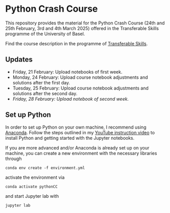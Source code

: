 # Python Crash Course

This repository provides the material for the Python Crash Course (24th and 25th February, 3rd and 4th March 2025) offered in the Transferable Skills programme of the University of Basel.

Find the course description in the programme of [Transferable Skills](https://fortbildung.unibas.ch/courses/organizer/scientific-tools/python-crash-course-for-beginners-300499).

## Updates

* Friday, 21 February: Upload notebooks of first week.
* Monday, 24 February: Upload course notebook adjustments and solutions after the first day.
* Tuesday, 25 February: Upload course notebook adjustments and solutions after the second day.
* *Friday, 28 February: Upload notebook of second week.*

## Set up Python

In order to set up Python on your own machine, I recommend using [Anaconda](https://www.anaconda.com/products/individual). Follow the steps outlined in my [YouTube instruction video](https://youtu.be/-RJnYbxVZTg) to install Python and getting started with the Jupyter notebooks.

If you are more advanced and/or Anaconda is already set up on your machine, you can create a new environment with the necessary libraries through

```
conda env create -f environment.yml
``` 

activate the environment via

```
conda activate pythonCC
``` 

and start Jupyter lab with

```
jupyter lab
``` 
